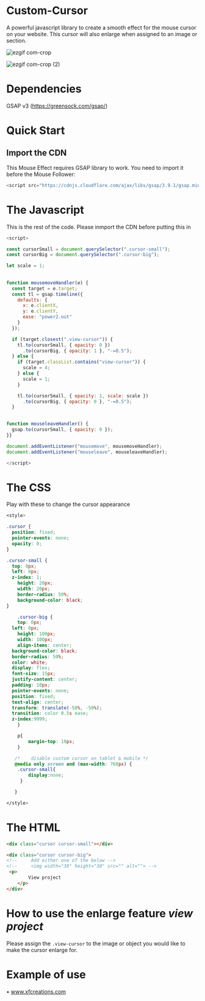 # Custom-Cursor
A powerful javascript library to create a smooth effect for the mouse cursor on your website. This cursor will also enlarge when assigned to an image or section. 



![ezgif com-crop](https://github.com/yannixeno/Custom-Cursor/assets/108096250/511aa8b4-6c5c-4333-aece-24c891d834b6)

![ezgif com-crop (2)](https://github.com/yannixeno/Custom-Cursor/assets/108096250/4b6ff3cc-84a3-4150-888e-c97a312de674)

# Dependencies
GSAP v3 (https://greensock.com/gsap/)

# Quick Start

## Import the CDN
This Mouse Effect requires GSAP library to work. You need to import it before the Mouse Follower:

```js
<script src="https://cdnjs.cloudflare.com/ajax/libs/gsap/3.9.1/gsap.min.js"></script>
```

# The Javascript
This is the rest of the code. Please inmport the CDN before putting this in 
```js
<script>

const cursorSmall = document.querySelector(".cursor-small");
const cursorBig = document.querySelector(".cursor-big");

let scale = 1;
	
	
function mousemoveHandler(e) {
  const target = e.target;
  const tl = gsap.timeline({
    defaults: {
      x: e.clientX,
      y: e.clientY,
      ease: "power2.out"
    }
  });

  if (target.closest(".view-cursor")) {
    tl.to(cursorSmall, { opacity: 0 })
      .to(cursorBig, { opacity: 1 }, "-=0.5");
  } else {
    if (target.classList.contains("view-cursor")) {
      scale = 4;
    } else {
      scale = 1;
    }

    tl.to(cursorSmall, { opacity: 1, scale: scale })
      .to(cursorBig, { opacity: 0 }, "-=0.5");
  }

	
function mouseleaveHandler() {
  gsap.to(cursorSmall, { opacity: 0 });
}}

document.addEventListener("mousemove", mousemoveHandler);
document.addEventListener("mouseleave", mouseleaveHandler);

</script>
```

# The CSS
Play with these to change the cursor appearance
```css
<style>

.cursor {
  position: fixed;
  pointer-events: none;
  opacity: 0;
}

.cursor-small {
  top: 0px;
  left: 0px;
  z-index: 1;
    height: 20px;
    width: 20px;
    border-radius: 50%;
    background-color: black;
}

    .cursor-big {
    top: 0px;
  left: 0px;
    height: 100px;
    width: 100px;
    align-items: center;
  background-color: black;
  border-radius: 50%;
  color: white;
  display: flex;
  font-size: 15px;
  justify-content: center;
  padding: 10px;
  pointer-events: none;
  position: fixed;
  text-align: center;
  transform: translate(-50%, -50%);
  transition: color 0.5s ease;
  z-index:9999;
    }

    p{
        margin-top: 10px;
    }

   /*    disable custom cursor on tablet & mobile */
   @media only screen and (max-width: 768px) {
    .cursor-small{
        display:none;
     }

   }

</style>
```

# The HTML 

```html
<div class="cursor cursor-small"></div> 

<div class="cursor cursor-big">
<!--     Add either one of the below -->
<!--     <img width="30" height="30" src="" alt=""> -->
 <p>
        View project
    </p>
</div>
```

# How to use the enlarge feature *view project* 
Please assign the ```.view-cursor``` to the image or object you would like to make the cursor enlarge for.

# Example of use
• www.xfcreations.com
